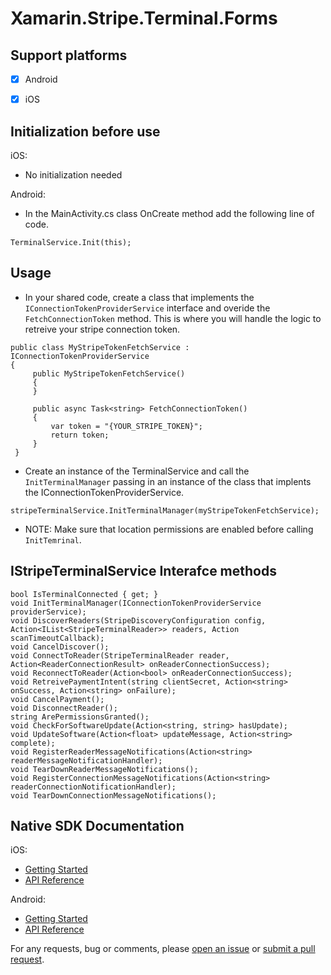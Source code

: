 # Xamarin.Stripe.Terminal.Forms


## Support platforms

- [x] Android
- [x] iOS


## Initialization before use

iOS:

 - No initialization needed
 
 Android:
 
  - In the MainActivity.cs class OnCreate method add the following line of code.
  
  ```
  TerminalService.Init(this);
  ```
  
  
  ## Usage
  
   - In your shared code, create a class that implements the `IConnectionTokenProviderService` interface and overide the `FetchConnectionToken` method. This is where you will handle the logic to retreive your stripe connection token.
   
   ```
   public class MyStripeTokenFetchService : IConnectionTokenProviderService
   {
        public MyStripeTokenFetchService()
        {
        }

        public async Task<string> FetchConnectionToken()
        {
            var token = "{YOUR_STRIPE_TOKEN}";
            return token;
        }
    }
   ```

   - Create an instance of the TerminalService and call the `InitTerminalManager` passing in an instance of the class that implents the IConnectionTokenProviderService.
   
   ```
   stripeTerminalService.InitTerminalManager(myStripeTokenFetchService);
   ```
   
   * NOTE: Make sure that location permissions are enabled before calling `InitTemrinal`.


## IStripeTerminalService Interafce methods

```
bool IsTerminalConnected { get; }
void InitTerminalManager(IConnectionTokenProviderService providerService);
void DiscoverReaders(StripeDiscoveryConfiguration config, Action<IList<StripeTerminalReader>> readers, Action scanTimeoutCallback);
void CancelDiscover();
void ConnectToReader(StripeTerminalReader reader, Action<ReaderConnectionResult> onReaderConnectionSuccess);
void ReconnectToReader(Action<bool> onReaderConnectionSuccess);
void RetreivePaymentIntent(string clientSecret, Action<string> onSuccess, Action<string> onFailure);
void CancelPayment();
void DisconnectReader();
string ArePermissionsGranted();
void CheckForSoftwareUpdate(Action<string, string> hasUpdate);
void UpdateSoftware(Action<float> updateMessage, Action<string> complete);
void RegisterReaderMessageNotifications(Action<string> readerMessageNotificationHandler);
void TearDownReaderMessageNotifications();
void RegisterConnectionMessageNotifications(Action<string> readerConnectionNotificationHandler);
void TearDownConnectionMessageNotifications();
```

## Native SDK Documentation

iOS:

- [Getting Started](https://stripe.com/docs/terminal/ios)
- [API Reference](https://stripe.github.io/stripe-terminal-ios/docs/index.html)

Android:

- [Getting Started](https://stripe.com/docs/terminal/sdk/android)
- [API Reference](https://stripe.dev/stripe-terminal-android)

For any requests, bug or comments, please [open an issue][issues] or [submit a
pull request][pulls].

[dotnet-core-cli-tools]: https://docs.microsoft.com/en-us/dotnet/core/tools/
[issues]: https://github.com/Square-Six/Xamarin.Stripe.Terminal.Forms/issues/new
[nuget-cli]: https://docs.microsoft.com/en-us/nuget/tools/nuget-exe-cli-reference
[package-manager-console]: https://docs.microsoft.com/en-us/nuget/tools/package-manager-console
[pulls]: https://github.com/Square-Six/Xamarin.Stripe.Terminal.Forms/issues/pulls
[stripe]: https://stripe.com
